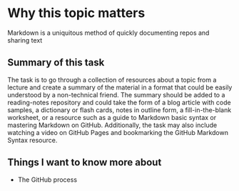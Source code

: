 # Why this topic matters
Markdown is a uniquitous method of quickly documenting repos and sharing text

## Summary of this task
The task is to go through a collection of resources about a topic from a lecture and create a summary of the material in a format that could be easily understood by a non-technical friend. The summary should be added to a reading-notes repository and could take the form of a blog article with code samples, a dictionary or flash cards, notes in outline form, a fill-in-the-blank worksheet, or a resource such as a guide to Markdown basic syntax or mastering Markdown on GitHub. Additionally, the task may also include watching a video on GitHub Pages and bookmarking the GitHub Markdown Syntax resource.

## Things I want to know more about
- The GitHub process
